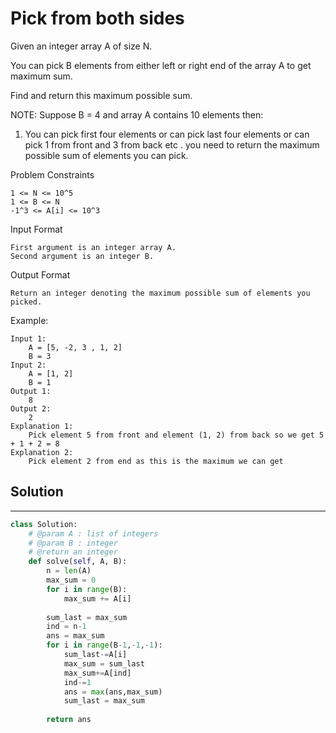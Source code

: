 <h1>Pick from both sides</h1>

<p>
Given an integer array A of size N.

You can pick B elements from either left or right end of the array A to get maximum sum.

Find and return this maximum possible sum.

NOTE: Suppose B = 4 and array A contains 10 elements then:

1. You can pick first four elements or can pick last four elements or can pick 1 from front and 3 from back etc . you need to return the maximum possible sum of elements you can pick.

Problem Constraints

    1 <= N <= 10^5
    1 <= B <= N
    -1^3 <= A[i] <= 10^3
Input Format

    First argument is an integer array A.
    Second argument is an integer B.

Output Format
    
    Return an integer denoting the maximum possible sum of elements you picked.
Example:

    Input 1:
        A = [5, -2, 3 , 1, 2]
        B = 3
    Input 2:
        A = [1, 2]
        B = 1
    Output 1:
        8
    Output 2:
        2
    Explanation 1:
        Pick element 5 from front and element (1, 2) from back so we get 5 + 1 + 2 = 8
    Explanation 2:
        Pick element 2 from end as this is the maximum we can get

<h2>Solution</h2>

***

```python
class Solution:
    # @param A : list of integers
    # @param B : integer
    # @return an integer
    def solve(self, A, B):
        n = len(A)
        max_sum = 0
        for i in range(B):
            max_sum += A[i]
        
        sum_last = max_sum
        ind = n-1
        ans = max_sum
        for i in range(B-1,-1,-1):
            sum_last-=A[i]
            max_sum = sum_last
            max_sum+=A[ind]
            ind-=1
            ans = max(ans,max_sum)
            sum_last = max_sum
            
        return ans
```
